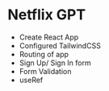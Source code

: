# Netflix GPT

- Create React App
- Configured TailwindCSS
- Routing of app
- Sign Up/ Sign In form
- Form Validation
- useRef

